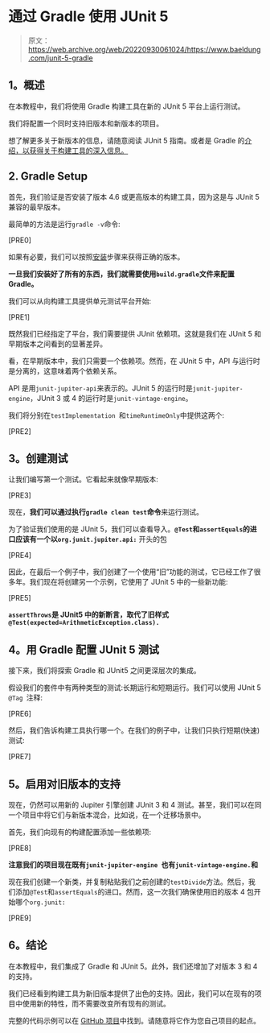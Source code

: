 # 通过 Gradle 使用 JUnit 5

> 原文：<https://web.archive.org/web/20220930061024/https://www.baeldung.com/junit-5-gradle>

## **1。概述**

在本教程中，我们将使用 Gradle 构建工具在新的 JUnit 5 平台上运行测试。

我们将配置一个同时支持旧版本和新版本的项目。

想了解更多关于新版本的信息，请随意阅读 JUnit 5 指南。或者是 Gradle 的[介绍，以获得关于构建工具的深入信息。](/web/20220928125431/https://www.baeldung.com/gradle)

## **2\. Gradle Setup**

首先，我们验证是否安装了版本 4.6 或更高版本的构建工具，因为这是与 JUnit 5 兼容的最早版本。

最简单的方法是运行`gradle -v`命令:

[PRE0]

如果有必要，我们可以按照[安装](https://web.archive.org/web/20220928125431/https://gradle.org/install/)步骤来获得正确的版本。

**一旦我们安装好了所有的东西，我们就需要使用`build.gradle`文件来配置 Gradle。**

我们可以从向构建工具提供单元测试平台开始:

[PRE1]

既然我们已经指定了平台，我们需要提供 JUnit 依赖项。这就是我们在 JUnit 5 和早期版本之间看到的显著差异。

看，在早期版本中，我们只需要一个依赖项。然而，在 JUnit 5 中，API 与运行时是分离的，这意味着两个依赖关系。

API 是用`junit-jupiter-api`来表示的。JUnit 5 的运行时是`junit-jupiter-engine`，JUnit 3 或 4 的运行时是`junit-vintage-engine`。

我们将分别在`testImplementation `和`timeRuntimeOnly`中提供这两个:

[PRE2]

## **3。创建测试**

让我们编写第一个测试。它看起来就像早期版本:

[PRE3]

现在，**我们可以通过执行`gradle clean test`命令**来运行测试。

为了验证我们使用的是 JUnit 5，我们可以查看导入。**`@Test`和`assertEquals`的进口应该有一个以`org.junit.jupiter.api:`** 开头的包

[PRE4]

因此，在最后一个例子中，我们创建了一个使用“旧”功能的测试，它已经工作了很多年。我们现在将创建另一个示例，它使用了 JUnit 5 中的一些新功能:

[PRE5]

**`assertThrows`是 JUnit5 中的新断言，取代了旧样式`@Test(expected=ArithmeticException.class).`**

## **4。用 Gradle** 配置 JUnit 5 测试

接下来，我们将探索 Gradle 和 JUnit5 之间更深层次的集成。

假设我们的套件中有两种类型的测试:长期运行和短期运行。我们可以使用 JUnit 5 `@Tag `注释:

[PRE6]

然后，我们告诉构建工具执行哪一个。在我们的例子中，让我们只执行短期(快速)测试:

[PRE7]

## **5。启用对旧版本的支持**

现在，仍然可以用新的 Jupiter 引擎创建 JUnit 3 和 4 测试。甚至，我们可以在同一个项目中将它们与新版本混合，比如说，在一个迁移场景中。

首先，我们向现有的构建配置添加一些依赖项:

[PRE8]

**注意我们的项目现在既有`junit-jupiter-engine `也有`junit-vintage-engine.`和**

现在我们创建一个新类，并复制粘贴我们之前创建的`testDivide`方法。然后，我们添加`@Test`和`assertEquals`的进口。然而，这一次我们确保使用旧的版本 4 包开始哪个`org.junit:`

[PRE9]

## **6。结论**

在本教程中，我们集成了 Gradle 和 JUnit 5。此外，我们还增加了对版本 3 和 4 的支持。

我们已经看到构建工具为新旧版本提供了出色的支持。因此，我们可以在现有的项目中使用新的特性，而不需要改变所有现有的测试。

完整的代码示例可以在 [GitHub 项目](https://web.archive.org/web/20220928125431/https://github.com/eugenp/tutorials/tree/master/gradle-modules/gradle/junit5)中找到。请随意将它作为您自己项目的起点。